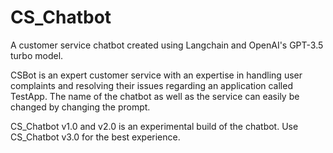 # CS_Chatbot
A customer service chatbot created using Langchain and OpenAI's GPT-3.5 turbo model.

CSBot is an expert customer service with an expertise in handling user complaints and resolving their issues regarding an application called TestApp.
The name of the chatbot as well as the service can easily be changed by changing the prompt.

CS_Chatbot v1.0 and v2.0 is an experimental build of the chatbot.
Use CS_Chatbot v3.0 for the best experience.
